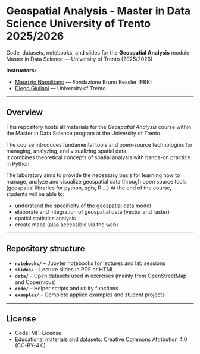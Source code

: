# Geospatial Analysis - Master in Data Science University of Trento 2025/2026

Code, datasets, notebooks, and slides for the **Geospatial Analysis** module  
Master in Data Science — University of Trento (2025/2026)

**Instructors:**  
- [Maurizio Napolitano](https://github.com/napo) — Fondazione Bruno Kessler (FBK)  
- [Diego Giuliani]([https://www.unitn.it](https://webapps.unitn.it/du/it/Persona/PER0020867/Didattica)) — University of Trento  

---

## Overview

This repository hosts all materials for the *Geospatial Analysis* course within the Master in Data Science program at the University of Trento.

The course introduces fundamental tools and open-source technologies for managing, analyzing, and visualizing spatial data.  
It combines theoretical concepts of spatial analysis with hands-on practice in Python.

The laboratory aims to provide the necessary basis for learning how to manage, analyze and visualize geospatial data through open source tools (geospatial libraries for python, qgis, R …)
At the end of the course, students will be able to:
- understand the specificity of the geospatial data model
- elaborate and integration of geospatial data (vector and raster)
- spatial statistics analysis
- create maps (also accessible via the web)

---

## Repository structure

- **`notebooks/`** – Jupyter notebooks for lectures and lab sessions  
- **`slides/`** – Lecture slides in PDF or HTML  
- **`data/`** – Open datasets used in exercises (mainly from OpenStreetMap and Copernicus)  
- **`code/`** – Helper scripts and utility functions  
- **`examples/`** – Complete applied examples and student projects  

---

## License
- Code: MIT License
- Educational materials and datasets: Creative Commons Attribution 4.0 (CC-BY-4.0)


